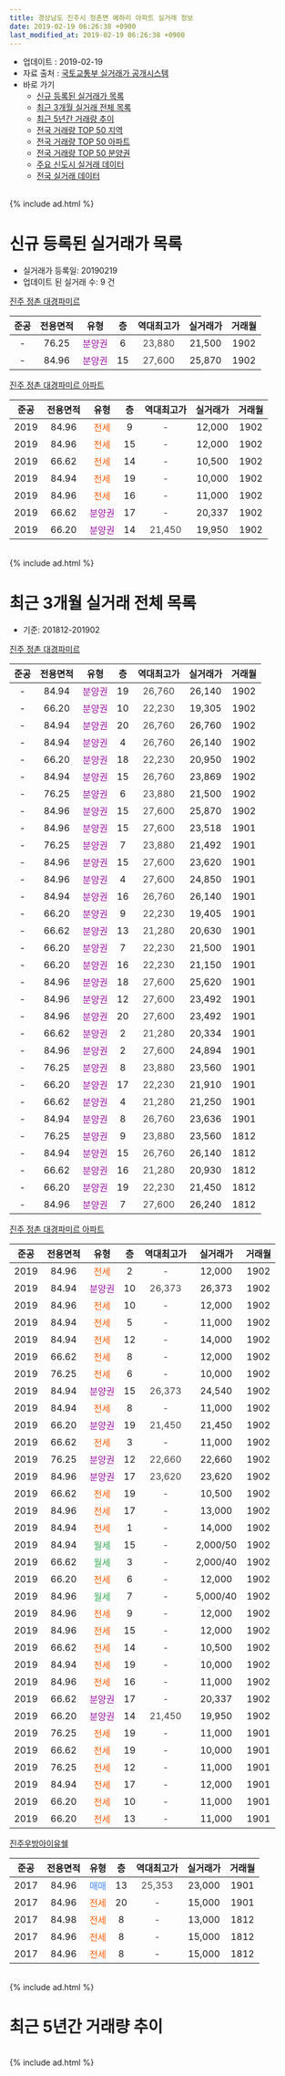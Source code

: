 ```yaml
---
title: 경상남도 진주시 정촌면 예하리 아파트 실거래 정보
date: 2019-02-19 06:26:38 +0900
last_modified_at: 2019-02-19 06:26:38 +0900
---
```


* 업데이트 : 2019-02-19
* 자료 출처 : [국토교통부 실거래가 공개시스템](http://rt.molit.go.kr)
* 바로 가기
    * [신규 등록된 실거래가 목록](#신규-등록된-실거래가-목록)
    * [최근 3개월 실거래 전체 목록](#최근-3개월-실거래-전체-목록)
    * [최근 5년간 거래량 추이](#최근-5년간-거래량-추이)
    * [전국 거래량 TOP 50 지역](https://ayogom.github.io/apt-trade-info/최근-3개월-전국에서-가장-거래가-많이-발생한-지역)
    * [전국 거래량 TOP 50 아파트](https://ayogom.github.io/apt-trade-info/최근-3개월-전국에서-가장-거래가-많이-발생한-아파트)
    * [전국 거래량 TOP 50 분양권](https://ayogom.github.io/apt-trade-info/최근-3개월-전국에서-가장-거래가-많이-발생한-분양권)
    * [주요 신도시 실거래 데이터](https://ayogom.github.io/apt-trade-info/주요-신도시)
    * [전국 실거래 데이터](https://ayogom.github.io/apt-trade-info/전국)
<br>
{% include ad.html %}
<br>

# 신규 등록된 실거래가 목록
* 실거래가 등록일: 20190219
* 업데이트 된 실거래 수: 9 건


[진주 정촌 대경파미르](https://search.naver.com/search.naver?query=%EA%B2%BD%EC%83%81%EB%82%A8%EB%8F%84+%EC%A7%84%EC%A3%BC%EC%8B%9C+%EC%A0%95%EC%B4%8C%EB%A9%B4+%EC%98%88%ED%95%98%EB%A6%AC+%EC%A7%84%EC%A3%BC+%EC%A0%95%EC%B4%8C+%EB%8C%80%EA%B2%BD%ED%8C%8C%EB%AF%B8%EB%A5%B4)

|준공|전용면적|유형|층|역대최고가|실거래가|거래월|
|:---:|:---:|:---:|:---:|:---:|:---:|:---:|
|-|76.25|<span style="color:#9C11A5">분양권</span>|6|<span style="color:#444444">23,880</span>|21,500|1902|
|-|84.96|<span style="color:#9C11A5">분양권</span>|15|<span style="color:#444444">27,600</span>|25,870|1902|

[진주 정촌 대경파미르 아파트](https://search.naver.com/search.naver?query=%EA%B2%BD%EC%83%81%EB%82%A8%EB%8F%84+%EC%A7%84%EC%A3%BC%EC%8B%9C+%EC%A0%95%EC%B4%8C%EB%A9%B4+%EC%98%88%ED%95%98%EB%A6%AC+%EC%A7%84%EC%A3%BC+%EC%A0%95%EC%B4%8C+%EB%8C%80%EA%B2%BD%ED%8C%8C%EB%AF%B8%EB%A5%B4+%EC%95%84%ED%8C%8C%ED%8A%B8)

|준공|전용면적|유형|층|역대최고가|실거래가|거래월|
|:---:|:---:|:---:|:---:|:---:|:---:|:---:|
|2019|84.96|<span style="color:#ff5a00">전세</span>|9|<span style="color:#444444">-</span>|12,000|1902|
|2019|84.96|<span style="color:#ff5a00">전세</span>|15|<span style="color:#444444">-</span>|12,000|1902|
|2019|66.62|<span style="color:#ff5a00">전세</span>|14|<span style="color:#444444">-</span>|10,500|1902|
|2019|84.94|<span style="color:#ff5a00">전세</span>|19|<span style="color:#444444">-</span>|10,000|1902|
|2019|84.96|<span style="color:#ff5a00">전세</span>|16|<span style="color:#444444">-</span>|11,000|1902|
|2019|66.62|<span style="color:#9C11A5">분양권</span>|17|<span style="color:#444444">-</span>|20,337|1902|
|2019|66.20|<span style="color:#9C11A5">분양권</span>|14|<span style="color:#444444">21,450</span>|19,950|1902|


<br>
{% include ad.html %}
<br>

# 최근 3개월 실거래 전체 목록
* 기준: 201812-201902


[진주 정촌 대경파미르](https://search.naver.com/search.naver?query=%EA%B2%BD%EC%83%81%EB%82%A8%EB%8F%84+%EC%A7%84%EC%A3%BC%EC%8B%9C+%EC%A0%95%EC%B4%8C%EB%A9%B4+%EC%98%88%ED%95%98%EB%A6%AC+%EC%A7%84%EC%A3%BC+%EC%A0%95%EC%B4%8C+%EB%8C%80%EA%B2%BD%ED%8C%8C%EB%AF%B8%EB%A5%B4)

|준공|전용면적|유형|층|역대최고가|실거래가|거래월|
|:---:|:---:|:---:|:---:|:---:|:---:|:---:|
|-|84.94|<span style="color:#9C11A5">분양권</span>|19|<span style="color:#444444">26,760</span>|26,140|1902|
|-|66.20|<span style="color:#9C11A5">분양권</span>|10|<span style="color:#444444">22,230</span>|19,305|1902|
|-|84.94|<span style="color:#9C11A5">분양권</span>|20|<span style="color:#444444">26,760</span>|26,760|1902|
|-|84.94|<span style="color:#9C11A5">분양권</span>|4|<span style="color:#444444">26,760</span>|26,140|1902|
|-|66.20|<span style="color:#9C11A5">분양권</span>|18|<span style="color:#444444">22,230</span>|20,950|1902|
|-|84.94|<span style="color:#9C11A5">분양권</span>|15|<span style="color:#444444">26,760</span>|23,869|1902|
|-|76.25|<span style="color:#9C11A5">분양권</span>|6|<span style="color:#444444">23,880</span>|21,500|1902|
|-|84.96|<span style="color:#9C11A5">분양권</span>|15|<span style="color:#444444">27,600</span>|25,870|1902|
|-|84.96|<span style="color:#9C11A5">분양권</span>|15|<span style="color:#444444">27,600</span>|23,518|1901|
|-|76.25|<span style="color:#9C11A5">분양권</span>|7|<span style="color:#444444">23,880</span>|21,492|1901|
|-|84.96|<span style="color:#9C11A5">분양권</span>|15|<span style="color:#444444">27,600</span>|23,620|1901|
|-|84.96|<span style="color:#9C11A5">분양권</span>|4|<span style="color:#444444">27,600</span>|24,850|1901|
|-|84.94|<span style="color:#9C11A5">분양권</span>|16|<span style="color:#444444">26,760</span>|26,140|1901|
|-|66.20|<span style="color:#9C11A5">분양권</span>|9|<span style="color:#444444">22,230</span>|19,405|1901|
|-|66.62|<span style="color:#9C11A5">분양권</span>|13|<span style="color:#444444">21,280</span>|20,630|1901|
|-|66.20|<span style="color:#9C11A5">분양권</span>|7|<span style="color:#444444">22,230</span>|21,500|1901|
|-|66.20|<span style="color:#9C11A5">분양권</span>|16|<span style="color:#444444">22,230</span>|21,150|1901|
|-|84.96|<span style="color:#9C11A5">분양권</span>|18|<span style="color:#444444">27,600</span>|25,620|1901|
|-|84.96|<span style="color:#9C11A5">분양권</span>|12|<span style="color:#444444">27,600</span>|23,492|1901|
|-|84.96|<span style="color:#9C11A5">분양권</span>|20|<span style="color:#444444">27,600</span>|23,492|1901|
|-|66.62|<span style="color:#9C11A5">분양권</span>|2|<span style="color:#444444">21,280</span>|20,334|1901|
|-|84.96|<span style="color:#9C11A5">분양권</span>|2|<span style="color:#444444">27,600</span>|24,894|1901|
|-|76.25|<span style="color:#9C11A5">분양권</span>|8|<span style="color:#444444">23,880</span>|23,560|1901|
|-|66.20|<span style="color:#9C11A5">분양권</span>|17|<span style="color:#444444">22,230</span>|21,910|1901|
|-|66.62|<span style="color:#9C11A5">분양권</span>|4|<span style="color:#444444">21,280</span>|21,250|1901|
|-|84.94|<span style="color:#9C11A5">분양권</span>|8|<span style="color:#444444">26,760</span>|23,636|1901|
|-|76.25|<span style="color:#9C11A5">분양권</span>|9|<span style="color:#444444">23,880</span>|23,560|1812|
|-|84.94|<span style="color:#9C11A5">분양권</span>|15|<span style="color:#444444">26,760</span>|26,140|1812|
|-|66.62|<span style="color:#9C11A5">분양권</span>|16|<span style="color:#444444">21,280</span>|20,930|1812|
|-|66.20|<span style="color:#9C11A5">분양권</span>|19|<span style="color:#444444">22,230</span>|21,450|1812|
|-|84.96|<span style="color:#9C11A5">분양권</span>|7|<span style="color:#444444">27,600</span>|26,240|1812|

[진주 정촌 대경파미르 아파트](https://search.naver.com/search.naver?query=%EA%B2%BD%EC%83%81%EB%82%A8%EB%8F%84+%EC%A7%84%EC%A3%BC%EC%8B%9C+%EC%A0%95%EC%B4%8C%EB%A9%B4+%EC%98%88%ED%95%98%EB%A6%AC+%EC%A7%84%EC%A3%BC+%EC%A0%95%EC%B4%8C+%EB%8C%80%EA%B2%BD%ED%8C%8C%EB%AF%B8%EB%A5%B4+%EC%95%84%ED%8C%8C%ED%8A%B8)

|준공|전용면적|유형|층|역대최고가|실거래가|거래월|
|:---:|:---:|:---:|:---:|:---:|:---:|:---:|
|2019|84.96|<span style="color:#ff5a00">전세</span>|2|<span style="color:#444444">-</span>|12,000|1902|
|2019|84.94|<span style="color:#9C11A5">분양권</span>|10|<span style="color:#444444">26,373</span>|26,373|1902|
|2019|84.96|<span style="color:#ff5a00">전세</span>|10|<span style="color:#444444">-</span>|12,000|1902|
|2019|84.94|<span style="color:#ff5a00">전세</span>|5|<span style="color:#444444">-</span>|11,000|1902|
|2019|84.94|<span style="color:#ff5a00">전세</span>|12|<span style="color:#444444">-</span>|14,000|1902|
|2019|66.62|<span style="color:#ff5a00">전세</span>|8|<span style="color:#444444">-</span>|12,000|1902|
|2019|76.25|<span style="color:#ff5a00">전세</span>|6|<span style="color:#444444">-</span>|10,000|1902|
|2019|84.94|<span style="color:#9C11A5">분양권</span>|15|<span style="color:#444444">26,373</span>|24,540|1902|
|2019|84.94|<span style="color:#ff5a00">전세</span>|8|<span style="color:#444444">-</span>|11,000|1902|
|2019|66.20|<span style="color:#9C11A5">분양권</span>|19|<span style="color:#444444">21,450</span>|21,450|1902|
|2019|66.62|<span style="color:#ff5a00">전세</span>|3|<span style="color:#444444">-</span>|11,000|1902|
|2019|76.25|<span style="color:#9C11A5">분양권</span>|12|<span style="color:#444444">22,660</span>|22,660|1902|
|2019|84.96|<span style="color:#9C11A5">분양권</span>|17|<span style="color:#444444">23,620</span>|23,620|1902|
|2019|66.62|<span style="color:#ff5a00">전세</span>|19|<span style="color:#444444">-</span>|10,500|1902|
|2019|84.96|<span style="color:#ff5a00">전세</span>|17|<span style="color:#444444">-</span>|13,000|1902|
|2019|84.94|<span style="color:#ff5a00">전세</span>|1|<span style="color:#444444">-</span>|14,000|1902|
|2019|84.94|<span style="color:#34a853">월세</span>|15|<span style="color:#444444">-</span>|2,000/50|1902|
|2019|66.62|<span style="color:#34a853">월세</span>|3|<span style="color:#444444">-</span>|2,000/40|1902|
|2019|66.20|<span style="color:#ff5a00">전세</span>|6|<span style="color:#444444">-</span>|12,000|1902|
|2019|84.96|<span style="color:#34a853">월세</span>|7|<span style="color:#444444">-</span>|5,000/40|1902|
|2019|84.96|<span style="color:#ff5a00">전세</span>|9|<span style="color:#444444">-</span>|12,000|1902|
|2019|84.96|<span style="color:#ff5a00">전세</span>|15|<span style="color:#444444">-</span>|12,000|1902|
|2019|66.62|<span style="color:#ff5a00">전세</span>|14|<span style="color:#444444">-</span>|10,500|1902|
|2019|84.94|<span style="color:#ff5a00">전세</span>|19|<span style="color:#444444">-</span>|10,000|1902|
|2019|84.96|<span style="color:#ff5a00">전세</span>|16|<span style="color:#444444">-</span>|11,000|1902|
|2019|66.62|<span style="color:#9C11A5">분양권</span>|17|<span style="color:#444444">-</span>|20,337|1902|
|2019|66.20|<span style="color:#9C11A5">분양권</span>|14|<span style="color:#444444">21,450</span>|19,950|1902|
|2019|76.25|<span style="color:#ff5a00">전세</span>|19|<span style="color:#444444">-</span>|11,000|1901|
|2019|66.62|<span style="color:#ff5a00">전세</span>|19|<span style="color:#444444">-</span>|10,000|1901|
|2019|76.25|<span style="color:#ff5a00">전세</span>|12|<span style="color:#444444">-</span>|11,000|1901|
|2019|84.94|<span style="color:#ff5a00">전세</span>|17|<span style="color:#444444">-</span>|12,000|1901|
|2019|66.20|<span style="color:#ff5a00">전세</span>|10|<span style="color:#444444">-</span>|11,000|1901|
|2019|66.20|<span style="color:#ff5a00">전세</span>|13|<span style="color:#444444">-</span>|11,000|1901|


<script async src="//pagead2.googlesyndication.com/pagead/js/adsbygoogle.js"></script>
<!-- 기본 -->
<ins class="adsbygoogle"
     style="display:block"
     data-ad-client="ca-pub-2446590836940007"
     data-ad-slot="1659523306"
     data-ad-format="auto"
     data-full-width-responsive="true"></ins>
<script>
(adsbygoogle = window.adsbygoogle || []).push({});
</script>


[진주우방아이유쉘](https://search.naver.com/search.naver?query=%EA%B2%BD%EC%83%81%EB%82%A8%EB%8F%84+%EC%A7%84%EC%A3%BC%EC%8B%9C+%EC%A0%95%EC%B4%8C%EB%A9%B4+%EC%98%88%ED%95%98%EB%A6%AC+%EC%A7%84%EC%A3%BC%EC%9A%B0%EB%B0%A9%EC%95%84%EC%9D%B4%EC%9C%A0%EC%89%98)

|준공|전용면적|유형|층|역대최고가|실거래가|거래월|
|:---:|:---:|:---:|:---:|:---:|:---:|:---:|
|2017|84.96|<span style="color:#4285f3">매매</span>|13|<span style="color:#444444">25,353</span>|23,000|1901|
|2017|84.96|<span style="color:#ff5a00">전세</span>|20|<span style="color:#444444">-</span>|15,000|1901|
|2017|84.98|<span style="color:#ff5a00">전세</span>|8|<span style="color:#444444">-</span>|13,000|1812|
|2017|84.96|<span style="color:#ff5a00">전세</span>|8|<span style="color:#444444">-</span>|15,000|1812|
|2017|84.96|<span style="color:#ff5a00">전세</span>|8|<span style="color:#444444">-</span>|15,000|1812|


<br>
{% include ad.html %}
<br>

# 최근 5년간 거래량 추이


<div style="width:100%;">
    <canvas id="deal_progress" height="200"></canvas>
</div>

<script>
new Chart(document.getElementById("deal_progress"), {
    type: 'line',
    data: {
        labels: ['201402','201403','201404','201405','201406','201407','201408','201409','201410','201411','201412','201501','201502','201503','201504','201505','201506','201507','201508','201509','201510','201511','201512','201601','201602','201603','201604','201605','201606','201607','201608','201609','201610','201611','201612','201701','201702','201703','201704','201705','201706','201707','201708','201709','201710','201711','201712','201801','201802','201803','201804','201805','201806','201807','201808','201809','201810','201811','201812','201901','201902'],
        datasets: [{
            label: '매매',
            pointRadius: 1,
            data: [0, 0, 0, 0, 0, 0, 0, 0, 0, 0, 0, 0, 0, 0, 0, 0, 0, 0, 0, 0, 0, 0, 0, 0, 0, 0, 0, 0, 0, 0, 0, 0, 0, 0, 0, 0, 0, 0, 0, 0, 0, 0, 0, 0, 0, 0, 0, 43, 25, 14, 9, 7, 8, 11, 9, 6, 21, 17, 5, 19, 15],
            borderColor: "rgba(255, 201, 14, 1)",
            backgroundColor: "rgba(255, 201, 14, 0.5)",
            fill: false,
            lineTension: 0
        },{
            label: '전월세',
            pointRadius: 1,
            data: [0, 0, 0, 0, 0, 0, 0, 0, 0, 0, 0, 0, 0, 0, 0, 0, 0, 0, 0, 0, 0, 0, 0, 0, 0, 0, 0, 0, 0, 0, 0, 0, 0, 0, 0, 0, 0, 0, 0, 0, 0, 0, 1, 1, 2, 9, 19, 40, 23, 8, 2, 3, 3, 0, 2, 1, 1, 5, 3, 7, 20],
            borderColor: "rgba(0, 141, 185, 1)",
            backgroundColor: "rgba(0, 141, 185, 0.5)",
            fill: false,
            lineTension: 0
        }
        ]
    },
    options: {
        responsive: true,
        title: {
            display: false
        },
        tooltips: {
            mode: 'index',
            intersect: false
        },
        hover: {
            mode: 'nearest',
            intersect: true
        },
        scales: {
            xAxes: [{
                display: true,
                scaleLabel: {
                    display: true,
                    labelString: '년/월'
                }
            }],
            yAxes: [{
                display: true,
                ticks: {
                    suggestedMin: 0,
                },
                scaleLabel: {
                    display: true,
                    labelString: '실거래 수'
                }
            }]
        }
    }
});

</script>


<br>
{% include ad.html %}
<br>

